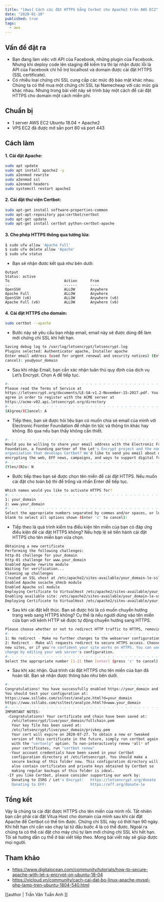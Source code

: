 ```yaml
---
title: "[Aws] Cách cài đặt HTTPS bằng Cerbot cho Apache2 trên AWS EC2"
date: "2020-01-10"
published: true
tags:
  - aws
---
```


## Vấn đề đặt ra
- Bạn đang làm việc với API của Facebook, những plugin của Facebook. Nhưng khi deploy code lên staging để kiểm tra thì lại nhận được lỗi là API của Facebook chỉ hỗ trợ localhost và domain được cài đặt HTTPS (SSL certificate). 
- Có nhiều loại chứng chỉ SSL cung cấp các mức độ bảo mật khác nhau. Chúng ta có thể mua một chứng chỉ SSL tại Namecheap với các mức giá khác nhau. Nhưng trong bài viết này sẽ trình bày một cách để cài đặt HTTPS cho domain một cách miễn phí.

## Chuẩn bị
- 1 server AWS EC2 Ubuntu 18.04 + Apache2
- VPS EC2 đã được mở sẵn port 80 và port 443
## Cách làm

#### 1. Cài đặt Apache:
```bash
sudo apt update
sudo apt install apache2 -y
sudo a2enmod rewrite
sudo a2enmod ssl
sudo a2enmod headers
sudo systemctl restart apache2
```
#### 2. Cài đặt thư viện Certbot:
```bash
sudo apt-get install software-properties-common
sudo apt-apt-repository ppa:certbot/certbot
sudo apt-get update
sudo apt-get install certbot python-certbot-apache
```

#### 3. Cho phép HTTPS thông qua tường lửa:
```bash
$ sudo ufw allow 'Apache Full'
$ sudo ufw delete allow 'Apache'
$ sudo ufw status
```
- Bạn sẽ nhận đươc kết quả như bên dưới:
```
Output
Status: active
To                         Action      From
--                         ------      ----
OpenSSH                    ALLOW       Anywhere                  
Apache Full                ALLOW       Anywhere                  
OpenSSH (v6)               ALLOW       Anywhere (v6)             
Apache Full (v6)           ALLOW       Anywhere (v6)
```
#### 4. Cài đặt HTTPS cho domain:
```bash
sudo certbot --apache
```
- Bước này sẽ yêu cầu bạn nhập email, email này sẽ được dùng để làm mới chứng chỉ SSL khi hết hạn.
```bash
Saving debug log to /var/log/letsencrypt/letsencrypt.log
Plugins selected: Authenticator apache, Installer apache
Enter email address (used for urgent renewal and security notices) (Enter 'c' to
cancel): you@your_domain
```
- Sau khi nhập Email, bạn cần xác nhận tuân thủ quy định của dịch vụ Let’s Encrypt. Chọn A để tiếp tục.
```bash
#- - - - - - - - - - - - - - - - - - - - - - - - - - - - - - - - - - - - - - - -
Please read the Terms of Service at
https://letsencrypt.org/documents/LE-SA-v1.2-November-15-2017.pdf. You must
agree in order to register with the ACME server at
https://acme-v02.api.letsencrypt.org/directory
#- - - - - - - - - - - - - - - - - - - - - - - - - - - - - - - - - - - - - - - -
(A)gree/(C)ancel: A
```
- Tiếp theo, bạn sẽ được hỏi liệu bạn có muốn chia sẻ email của mình với Electronic Frontier Foundation để nhận tin tức và thông tin khác hay không. Bỏ qua nếu bạn thấy không cần thiết.
```bash
#- - - - - - - - - - - - - - - - - - - - - - - - - - - - - - - - - - - - - - - -
Would you be willing to share your email address with the Electronic Frontier
Foundation, a founding partner of the Let's Encrypt project and the non-profit
organization that develops Certbot? We'd like to send you email about our work
encrypting the web, EFF news, campaigns, and ways to support digital freedom.
#- - - - - - - - - - - - - - - - - - - - - - - - - - - - - - - - - - - - - - - -
(Y)es/(N)o: N
```
- Bước tiếp theo bạn sẽ được chọn tên miền để cài đặt HTTPS. Nếu muốn cài đặt cho toàn bộ thì để trống và nhấn Enter để tiếp tục.
```bash
Which names would you like to activate HTTPS for?
#- - - - - - - - - - - - - - - - - - - - - - - - - - - - - - - - - - - - - - - -
1: your_domain
2: www.your_domain
#- - - - - - - - - - - - - - - - - - - - - - - - - - - - - - - - - - - - - - - -
Select the appropriate numbers separated by commas and/or spaces, or leave input
blank to select all options shown (Enter 'c' to cancel):
```
- Tiếp theo là quá trình kiểm tra điều kiện tên miền của bạn có đáp ứng điều kiện để cài đặt HTTPS không? Nếu hợp lệ sẽ tiến hành cài đặt HTTPS cho tên miền bạn vừa chọn.
```bash
Obtaining a new certificate
Performing the following challenges:
http-01 challenge for your_domain
http-01 challenge for www.your_domain
Enabled Apache rewrite module
Waiting for verification...
Cleaning up challenges
Created an SSL vhost at /etc/apache2/sites-available/your_domain-le-ssl.conf
Enabled Apache socache_shmcb module
Enabled Apache ssl module
Deploying Certificate to VirtualHost /etc/apache2/sites-available/your_domain-le-ssl.conf
Enabling available site: /etc/apache2/sites-available/your_domain-le-ssl.conf
Deploying Certificate to VirtualHost /etc/apache2/sites-available/your_domain-le-ssl.conf
```
- Sau khi cài đặt kết thúc. Bạn sẽ được hỏi là có muốn chuyển hướng trang web sang HTTPS không? Cụ thể là nếu người dùng vào tên miền cửa bạn với kênh HTTP sẽ được tự động chuyển hướng sang HTTPS.
```bash
Please choose whether or not to redirect HTTP traffic to HTTPS, removing HTTP access.
#- - - - - - - - - - - - - - - - - - - - - - - - - - - - - - - - - - - - - - - -
1: No redirect - Make no further changes to the webserver configuration.
2: Redirect - Make all requests redirect to secure HTTPS access. Choose this for
new sites, or if you're confident your site works on HTTPS. You can undo this
change by editing your web server's configuration.
#- - - - - - - - - - - - - - - - - - - - - - - - - - - - - - - - - - - - - - - -
Select the appropriate number [1-2] then [enter] (press 'c' to cancel): 2
```
- Sau khi xác nhận. Quá trình cài đặt HTTPS cho tên miền của bạn đã hoàn tất. Bạn sẽ nhận được thông báo như bên dưới.
```bash
#- - - - - - - - - - - - - - - - - - - - - - - - - - - - - - - - - - - - - - - -
Congratulations! You have successfully enabled https://your_domain and https://www.your_domain
You should test your configuration at:
https://www.ssllabs.com/ssltest/analyze.html?d=your_domain
https://www.ssllabs.com/ssltest/analyze.html?d=www.your_domain
#- - - - - - - - - - - - - - - - - - - - - - - - - - - - - - - - - - - - - - - -
IMPORTANT NOTES:
 -Congratulations! Your certificate and chain have been saved at:
   /etc/letsencrypt/live/your_domain/fullchain.pem
   Your key file has been saved at:
   /etc/letsencrypt/live/your_domain/privkey.pem
   Your cert will expire on 2020-07-27. To obtain a new or tweaked
   version of this certificate in the future, simply run certbot again
   with the "certonly" option. To non-interactively renew *all* of
   your certificates, run "certbot renew"
  -Your account credentials have been saved in your Certbot
   configuration directory at /etc/letsencrypt. You should make a
   secure backup of this folder now. This configuration directory will
   also contain certificates and private keys obtained by Certbot so
   making regular backups of this folder is ideal.
 -If you like Certbot, please consider supporting our work by:
   Donating to ISRG / Let's Encrypt:   https://letsencrypt.org/donate
   Donating to EFF:                    https://eff.org/donate-le
```


## Tổng kết
Vậy là chúng ta cài đặt được HTTPS cho tên miền của mình rồi. Tất nhiên bạn cần phải cài đặt Vitua Host cho domain của mình sau khi cài đặt Apache để Certbot có thể tìm được. Chứng chỉ SSL này có thời hạn 90 ngày. Khi hết hạn chỉ cần vào chạy lại từ đầu bước 4 là có thể đươc. Ngoài ra chúng ta có thể cài đặt cho máy chủ tự làm mới chứng chỉ SSL khi hết hạn. Tôi sẽ hướng dẫn cụ thể ở bài viết tiếp theo. Mong bài viết này sẽ giúp được mọi người.

## Tham khảo
- https://www.digitalocean.com/community/tutorials/how-to-secure-apache-with-let-s-encrypt-on-ubuntu-18-04
- https://vicloud.vn/community/cach-cai-dat-bo-linux-apache-mysql-php-lamp-tren-ubuntu-1804-540.html

[[author | Trần Văn Tuấn Anh ]]